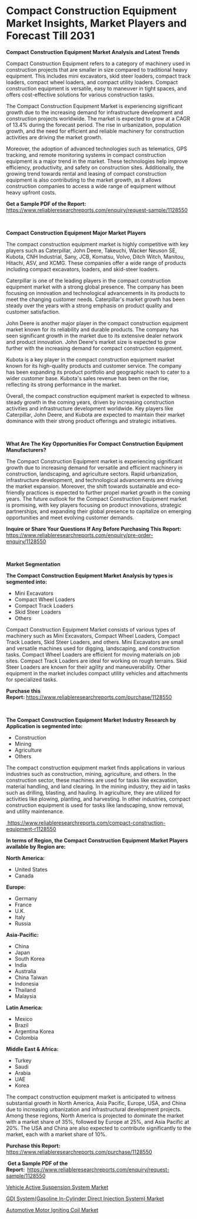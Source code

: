 <p><h1>Compact Construction Equipment Market Insights, Market Players and Forecast Till 2031</h1></p><p><strong>Compact Construction Equipment Market Analysis and Latest Trends</strong></p>
<p><p>Compact Construction Equipment refers to a category of machinery used in construction projects that are smaller in size compared to traditional heavy equipment. This includes mini excavators, skid steer loaders, compact track loaders, compact wheel loaders, and compact utility loaders. Compact construction equipment is versatile, easy to maneuver in tight spaces, and offers cost-effective solutions for various construction tasks.</p><p>The Compact Construction Equipment Market is experiencing significant growth due to the increasing demand for infrastructure development and construction projects worldwide. The market is expected to grow at a CAGR of 13.4% during the forecast period. The rise in urbanization, population growth, and the need for efficient and reliable machinery for construction activities are driving the market growth.</p><p>Moreover, the adoption of advanced technologies such as telematics, GPS tracking, and remote monitoring systems in compact construction equipment is a major trend in the market. These technologies help improve efficiency, productivity, and safety on construction sites. Additionally, the growing trend towards rental and leasing of compact construction equipment is also contributing to the market growth, as it allows construction companies to access a wide range of equipment without heavy upfront costs.</p></p>
<p><strong>Get a Sample PDF of the Report:&nbsp;</strong> <a href="https://www.reliableresearchreports.com/enquiry/request-sample/1128550">https://www.reliableresearchreports.com/enquiry/request-sample/1128550</a></p>
<p>&nbsp;</p>
<p><strong>Compact Construction Equipment Major Market Players</strong></p>
<p><p>The compact construction equipment market is highly competitive with key players such as Caterpillar, John Deere, Takeuchi, Wacker Neuson SE, Kubota, CNH Industrial, Sany, JCB, Komatsu, Volvo, Ditch Witch, Manitou, Hitachi, ASV, and XCMG. These companies offer a wide range of products including compact excavators, loaders, and skid-steer loaders.</p><p>Caterpillar is one of the leading players in the compact construction equipment market with a strong global presence. The company has been focusing on innovation and technological advancements in its products to meet the changing customer needs. Caterpillar's market growth has been steady over the years with a strong emphasis on product quality and customer satisfaction.</p><p>John Deere is another major player in the compact construction equipment market known for its reliability and durable products. The company has seen significant growth in the market due to its extensive dealer network and product innovation. John Deere's market size is expected to grow further with the increasing demand for compact construction equipment.</p><p>Kubota is a key player in the compact construction equipment market known for its high-quality products and customer service. The company has been expanding its product portfolio and geographic reach to cater to a wider customer base. Kubota's sales revenue has been on the rise, reflecting its strong performance in the market.</p><p>Overall, the compact construction equipment market is expected to witness steady growth in the coming years, driven by increasing construction activities and infrastructure development worldwide. Key players like Caterpillar, John Deere, and Kubota are expected to maintain their market dominance with their strong product offerings and strategic initiatives.</p></p>
<p>&nbsp;</p>
<p><strong>What Are The Key Opportunities For Compact Construction Equipment Manufacturers?</strong></p>
<p><p>The Compact Construction Equipment market is experiencing significant growth due to increasing demand for versatile and efficient machinery in construction, landscaping, and agriculture sectors. Rapid urbanization, infrastructure development, and technological advancements are driving the market expansion. Moreover, the shift towards sustainable and eco-friendly practices is expected to further propel market growth in the coming years. The future outlook for the Compact Construction Equipment market is promising, with key players focusing on product innovations, strategic partnerships, and expanding their global presence to capitalize on emerging opportunities and meet evolving customer demands.</p></p>
<p><strong>Inquire or Share Your Questions If Any Before Purchasing This Report:</strong> <a href="https://www.reliableresearchreports.com/enquiry/pre-order-enquiry/1128550">https://www.reliableresearchreports.com/enquiry/pre-order-enquiry/1128550</a></p>
<p>&nbsp;</p>
<p><strong>Market Segmentation</strong></p>
<p><strong>The Compact Construction Equipment Market Analysis by types is segmented into:</strong></p>
<p><ul><li>Mini Excavators</li><li>Compact Wheel Loaders</li><li>Compact Track Loaders</li><li>Skid Steer Loaders</li><li>Others</li></ul></p>
<p><p>Compact Construction Equipment Market consists of various types of machinery such as Mini Excavators, Compact Wheel Loaders, Compact Track Loaders, Skid Steer Loaders, and others. Mini Excavators are small and versatile machines used for digging, landscaping, and construction tasks. Compact Wheel Loaders are efficient for moving materials on job sites. Compact Track Loaders are ideal for working on rough terrains. Skid Steer Loaders are known for their agility and maneuverability. Other equipment in the market includes compact utility vehicles and attachments for specialized tasks.</p></p>
<p><strong>Purchase this Report:&nbsp;</strong><a href="https://www.reliableresearchreports.com/purchase/1128550">https://www.reliableresearchreports.com/purchase/1128550</a></p>
<p>&nbsp;</p>
<p><strong>The Compact Construction Equipment Market Industry Research by Application is segmented into:</strong></p>
<p><ul><li>Construction</li><li>Mining</li><li>Agriculture</li><li>Others</li></ul></p>
<p><p>The compact construction equipment market finds applications in various industries such as construction, mining, agriculture, and others. In the construction sector, these machines are used for tasks like excavation, material handling, and land clearing. In the mining industry, they aid in tasks such as drilling, blasting, and hauling. In agriculture, they are utilized for activities like plowing, planting, and harvesting. In other industries, compact construction equipment is used for tasks like landscaping, snow removal, and utility maintenance.</p></p>
<p><a href="https://www.reliableresearchreports.com/compact-construction-equipment-r1128550">&nbsp;https://www.reliableresearchreports.com/compact-construction-equipment-r1128550</a></p>
<p><strong>In terms of Region, the Compact Construction Equipment Market Players available by Region are:</strong></p>
<p>
    <p> <strong> North America: </strong>
        <ul>
            <li>United States</li>
            <li>Canada</li>
        </ul>
        </p> 
    <p> <strong> Europe: </strong>
        <ul>
            <li>Germany</li>
            <li>France</li>
            <li>U.K.</li>
            <li>Italy</li>
            <li>Russia</li>
        </ul>
        </p> 
    <p> <strong> Asia-Pacific: </strong>
        <ul>
            <li>China</li>
            <li>Japan</li>
            <li>South Korea</li>
            <li>India</li>
            <li>Australia</li>
            <li>China Taiwan</li>
            <li>Indonesia</li>
            <li>Thailand</li>
            <li>Malaysia</li>
        </ul>
        </p> 
    <p> <strong> Latin America: </strong>
        <ul>
            <li>Mexico</li>
            <li>Brazil</li>
            <li>Argentina Korea</li>
            <li>Colombia</li>
        </ul>
        </p> 
    <p> <strong> Middle East & Africa: </strong>
        <ul>
            <li>Turkey</li>
            <li>Saudi</li>
            <li>Arabia</li>
            <li>UAE</li>
            <li>Korea</li>
        </ul>
    </p>
    </p>
<p><p>The compact construction equipment market is anticipated to witness substantial growth in North America, Asia Pacific, Europe, USA, and China due to increasing urbanization and infrastructural development projects. Among these regions, North America is projected to dominate the market with a market share of 35%, followed by Europe at 25%, and Asia Pacific at 20%. The USA and China are also expected to contribute significantly to the market, each with a market share of 10%.</p></p>
<p><strong>Purchase this Report: </strong><a href="https://www.reliableresearchreports.com/purchase/1128550">https://www.reliableresearchreports.com/purchase/1128550</a></p>
<p>&nbsp;<strong>Get a Sample PDF of the Report:&nbsp;&nbsp;</strong><a href="https://www.reliableresearchreports.com/enquiry/request-sample/1128550">https://www.reliableresearchreports.com/enquiry/request-sample/1128550</a></p>
<p><strong></strong></p>
<p><p><a href="https://www.linkedin.com/pulse/vehicle-active-suspension-system-market-size-trends-cawrc?trackingId=G87M6MT033FnF8fK%2FYvFjA%3D%3D">Vehicle Active Suspension System Market</a></p><p><a href="https://www.linkedin.com/pulse/gdi-systemgasoline-in-cylinder-direct-injection-system-market-fj84e?trackingId=kCt4RE8pIwgi%2BVi435tm4g%3D%3D">GDI System(Gasoline In-Cylinder Direct Injection System) Market</a></p><p><a href="https://www.linkedin.com/pulse/automotive-motor-igniting-coil-market-insights-players-forecast-ov47e?trackingId=sntF2vT78xjii72di3RF8w%3D%3D">Automotive Motor Igniting Coil Market</a></p></p>